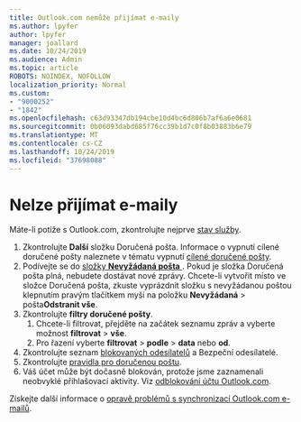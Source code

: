 ```yaml
---
title: Outlook.com nemůže přijímat e-maily
ms.author: lpyfer
author: lpyfer
manager: joallard
ms.date: 10/24/2019
ms.audience: Admin
ms.topic: article
ROBOTS: NOINDEX, NOFOLLOW
localization_priority: Normal
ms.custom:
- "9000252"
- "1842"
ms.openlocfilehash: c63d93347db194cbe10d4bc6d806b7af6a6e0681
ms.sourcegitcommit: 0b06093dabd685f76cc39b1d7c0f8b03883b6e79
ms.translationtype: MT
ms.contentlocale: cs-CZ
ms.lasthandoff: 10/24/2019
ms.locfileid: "37698088"
---
```

# <a name="unable-to-receive-email"></a>Nelze přijímat e-maily

Máte-li potíže s Outlook.com, zkontrolujte nejprve [stav služby](https://go.microsoft.com/fwlink/p/?linkid=837482).

1. Zkontrolujte **Další** složku Doručená pošta. Informace o vypnutí cílené doručené pošty naleznete v tématu vypnutí [cílené doručené pošty](https://support.office.com/article/f714d94d-9e63-4217-9ccb-6cb2986aa1b2). 
2. Podívejte se do [složky **Nevyžádaná pošta** ](https://outlook.live.com/mail/junkemail). Pokud je složka Doručená pošta plná, nebudete dostávat nové zprávy. Chcete-li vytvořit místo ve složce Doručená pošta, zkuste vyprázdnit složku s nevyžádanou poštou klepnutím pravým tlačítkem myši na položku **Nevyžádaná** > pošta**Odstranit vše**.
3. Zkontrolujte **filtry doručené pošty**. 
    1. Chcete-li filtrovat, přejděte na začátek seznamu zpráv a vyberte možnost **filtrovat** > **vše**.
    2. Pro řazení vyberte **filtrovat** > **podle** > **data** nebo **od**.
4. Zkontrolujte seznam [blokovaných odesílatelů](https://outlook.live.com/mail/options/mail/junkEmail) a Bezpeční odesílatelé.
5. Zkontrolujte [pravidla pro doručenou poštu](https://outlook.live.com/mail/options/mail/rules).
6. Váš účet může být dočasně blokován, protože jsme zaznamenali neobvyklé přihlašovací aktivity. Viz [odblokování účtu Outlook.com](https://support.office.com/article/f4ad2701-d166-4d8b-8a6a-9af2a1f8a4c4).

Získejte další informace o [opravě problémů s synchronizací Outlook.com e-mailů](https://support.office.com/article/d39e3341-8d79-4bf1-b3c7-ded602233642).